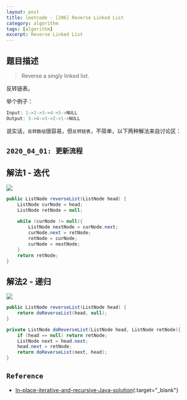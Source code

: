 ```yaml
---
layout: post
title: leetcode - [206] Reverse Linked List
category: algorithm
tags: [algorithm]
excerpt: Reverse Linked List
---
```


## 题目描述  

> Reverse a singly linked list.  

反转链表。  

举个例子：  

``` java
Input: 1->2->3->4->5->NULL
Output: 5->4->3->2->1->NULL
```

说实话，`反转数组`很容易，但`反转链表`，不简单，以下两种解法来自讨论区：  


## `2020_04_01: 更新流程`

## 解法1 - 迭代  

![](https://yyc-images.oss-cn-beijing.aliyuncs.com/leetcode_206_iteration.png)  

``` java
public ListNode reverseList(ListNode head) {
    ListNode curNode = head;
    ListNode retNode = null;
    
    while (curNode != null){
        ListNode nextNode = curNode.next;
        curNode.next = retNode;
        retNode = curNode;
        curNode = nextNode;
    }
    return retNode;
}
```

## 解法2 - 递归  

![](https://yyc-images.oss-cn-beijing.aliyuncs.com/leetcode_206_recursion.png) 

``` java
public ListNode reverseList(ListNode head) {
    return doReverseList(head, null);
}

private ListNode doReverseList(ListNode head, ListNode retNode){
    if (head == null) return retNode;
    ListNode next = head.next;
    head.next = retNode;
    return doReverseList(next, head);
}
```

## `Reference`  
- [In-place-iterative-and-recursive-Java-solution](https://leetcode.com/problems/reverse-linked-list/discuss/58125/In-place-iterative-and-recursive-Java-solution){:target="_blank"}  
